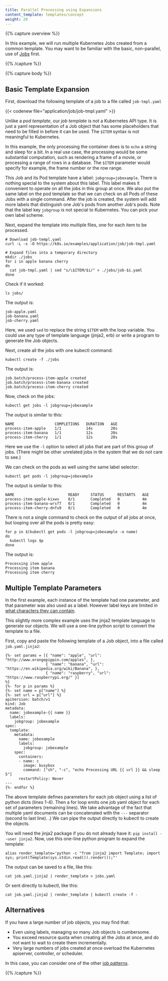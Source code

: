 ```yaml
---
title: Parallel Processing using Expansions
content_template: templates/concept
weight: 20
---
```


{{% capture overview %}}

In this example, we will run multiple Kubernetes Jobs created from
a common template.  You may want to be familiar with the basic,
non-parallel, use of [Jobs](/docs/concepts/workloads/controllers/jobs-run-to-completion/) first.

{{% /capture %}}


{{% capture body %}}

## Basic Template Expansion

First, download the following template of a job to a file called `job-tmpl.yaml`

{{< codenew file="application/job/job-tmpl.yaml" >}}

Unlike a *pod template*, our *job template* is not a Kubernetes API type.  It is just
a yaml representation of a Job object that has some placeholders that need to be filled
in before it can be used.  The `$ITEM` syntax is not meaningful to Kubernetes.

In this example, the only processing the container does is to `echo` a string and sleep for a bit.
In a real use case, the processing would be some substantial computation, such as rendering a frame
of a movie, or processing a range of rows in a database.  The `$ITEM` parameter would specify for
example, the frame number or the row range.

This Job and its Pod template have a label: `jobgroup=jobexample`.  There is nothing special
to the system about this label.  This label
makes it convenient to operate on all the jobs in this group at once.
We also put the same label on the pod template so that we can check on all Pods of these Jobs
with a single command.
After the job is created, the system will add more labels that distinguish one Job's pods
from another Job's pods.
Note that the label key `jobgroup` is not special to Kubernetes. You can pick your own label scheme.

Next, expand the template into multiple files, one for each item to be processed.

```shell
# Download job-templ.yaml
curl -L -s -O https://k8s.io/examples/application/job/job-tmpl.yaml

# Expand files into a temporary directory
mkdir ./jobs
for i in apple banana cherry
do
  cat job-tmpl.yaml | sed "s/\$ITEM/$i/" > ./jobs/job-$i.yaml
done
```

Check if it worked:

```shell
ls jobs/
```

The output is:

```
job-apple.yaml
job-banana.yaml
job-cherry.yaml
```

Here, we used `sed` to replace the string `$ITEM` with the loop variable.
You could use any type of template language (jinja2, erb) or write a program
to generate the Job objects.

Next, create all the jobs with one kubectl command:

```shell
kubectl create -f ./jobs
```

The output is:

```
job.batch/process-item-apple created
job.batch/process-item-banana created
job.batch/process-item-cherry created
```

Now, check on the jobs:

```shell
kubectl get jobs -l jobgroup=jobexample
```

The output is similar to this:

```
NAME                  COMPLETIONS   DURATION   AGE
process-item-apple    1/1           14s        20s
process-item-banana   1/1           12s        20s
process-item-cherry   1/1           12s        20s
```

Here we use the `-l` option to select all jobs that are part of this
group of jobs.  (There might be other unrelated jobs in the system that we
do not care to see.)

We can check on the pods as well using the same label selector:

```shell
kubectl get pods -l jobgroup=jobexample
```

The output is similar to this:

```
NAME                        READY     STATUS      RESTARTS   AGE
process-item-apple-kixwv    0/1       Completed   0          4m
process-item-banana-wrsf7   0/1       Completed   0          4m
process-item-cherry-dnfu9   0/1       Completed   0          4m
```

There is not a single command to check on the output of all jobs at once,
but looping over all the pods is pretty easy:

```shell
for p in $(kubectl get pods -l jobgroup=jobexample -o name)
do
  kubectl logs $p
done
```

The output is:

```
Processing item apple
Processing item banana
Processing item cherry
```

## Multiple Template Parameters

In the first example, each instance of the template had one parameter, and that parameter was also
used as a label.  However label keys are limited in [what characters they can
contain](/docs/concepts/overview/working-with-objects/labels/#syntax-and-character-set).

This slightly more complex example uses the jinja2 template language to generate our objects.
We will use a one-line python script to convert the template to a file.

First, copy and paste the following template of a Job object, into a file called `job.yaml.jinja2`:


```liquid
{%- set params = [{ "name": "apple", "url": "http://www.orangepippin.com/apples", },
                  { "name": "banana", "url": "https://en.wikipedia.org/wiki/Banana", },
                  { "name": "raspberry", "url": "https://www.raspberrypi.org/" }]
%}
{%- for p in params %}
{%- set name = p["name"] %}
{%- set url = p["url"] %}
apiVersion: batch/v1
kind: Job
metadata:
  name: jobexample-{{ name }}
  labels:
    jobgroup: jobexample
spec:
  template:
    metadata:
      name: jobexample
      labels:
        jobgroup: jobexample
    spec:
      containers:
      - name: c
        image: busybox
        command: ["sh", "-c", "echo Processing URL {{ url }} && sleep 5"]
      restartPolicy: Never
---
{%- endfor %}

```

The above template defines parameters for each job object using a list of
python dicts (lines 1-4).  Then a for loop emits one job yaml object
for each set of parameters (remaining lines).
We take advantage of the fact that multiple yaml documents can be concatenated
with the `---` separator (second to last line).
.)  We can pipe the output directly to kubectl to
create the objects.

You will need the jinja2 package if you do not already have it: `pip install --user jinja2`.
Now, use this one-line python program to expand the template:

```shell
alias render_template='python -c "from jinja2 import Template; import sys; print(Template(sys.stdin.read()).render());"'
```



The output can be saved to a file, like this:

```shell
cat job.yaml.jinja2 | render_template > jobs.yaml
```

Or sent directly to kubectl, like this:

```shell
cat job.yaml.jinja2 | render_template | kubectl create -f -
```

## Alternatives

If you have a large number of job objects, you may find that:

- Even using labels, managing so many Job objects is cumbersome.
- You exceed resource quota when creating all the Jobs at once,
  and do not want to wait to create them incrementally.
- Very large numbers of jobs created at once overload the
  Kubernetes apiserver, controller, or scheduler.

In this case, you can consider one of the
other [job patterns](/docs/concepts/jobs/run-to-completion-finite-workloads/#job-patterns).

{{% /capture %}}
